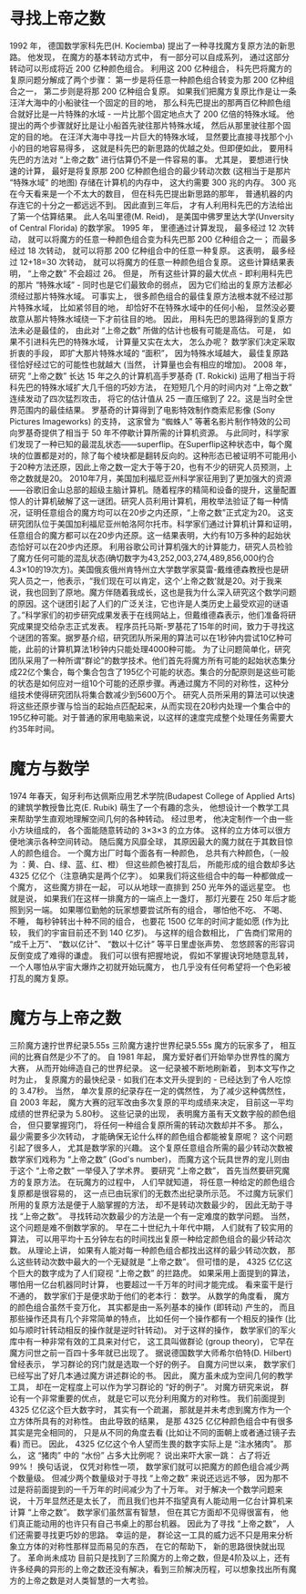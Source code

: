 # 寻找上帝之数
1992 年， 德国数学家科先巴(H. Kociemba) 提出了一种寻找魔方复原方法的新思路。 他发现， 在魔方的基本转动方式中， 有一部分可以自成系列， 通过这部分转动可以形成将近 200 亿种颜色组合。 利用这 200 亿种组合， 科先巴将魔方的复原问题分解成了两个步骤： 第一步是将任意一种颜色组合转变为那 200 亿种组合之一， 第二步则是将那 200 亿种组合复原。 如果我们把魔方复原比作是让一条汪洋大海中的小船驶往一个固定的目的地， 那么科先巴提出的那两百亿种颜色组合就好比是一片特殊的水域 - 一片比那个固定地点大了 200 亿倍的特殊水域。 他提出的两个步骤就好比是让小船首先驶往那片特殊水域， 然后从那里驶往那个固定的目的地。 在汪洋大海中寻找一片巨大的特殊水域， 显然要比直接寻找那个小小的目的地容易得多， 这就是科先巴的新思路的优越之处。但即便如此， 要用科先巴的方法对 “上帝之数” 进行估算仍不是一件容易的事。 尤其是， 要想进行快速的计算， 最好是将复原那 200 亿种颜色组合的最少转动次数 (这相当于是那片 “特殊水域” 的地图) 存储在计算机的内存中， 这大约需要 300 兆的内存。 300 兆在今天看来是一个不太大的数目， 但在科先巴提出新思路的那年， 普通机器的内存连它的十分之一都远远不到。 因此直到三年后， 才有人利用科先巴的方法给出了第一个估算结果。 此人名叫里德(M. Reid)， 是美国中佛罗里达大学(Unversity of Central Florida) 的数学家。 1995 年， 里德通过计算发现， 最多经过 12 次转动， 就可以将魔方的任意一种颜色组合变为科先巴那 200 亿种组合之一； 而最多经过 18 次转动， 就可以将那 200 亿种组合中的任意一种复原。 这表明， 最多经过 12+18=30 次转动， 就可以将魔方的任意一种颜色组合复原。
这些计算结果表明， “上帝之数” 不会超过 26。 但是， 所有这些计算的最大优点 - 即利用科先巴的那片 “特殊水域” - 同时也是它们最致命的弱点， 因为它们给出的复原方法都必须经过那片特殊水域。 可事实上， 很多颜色组合的最佳复原方法根本就不经过那片特殊水域， 比如紧邻目的地， 却恰好不在特殊水域中的任何小船， 显然没必要故意从那片特殊水域绕一下才前往目的地。 因此， 用科先巴的思路得到的复原方法未必是最佳的， 由此对 “上帝之数” 所做的估计也极有可能是高估。
可是， 如果不引进科先巴的特殊水域， 计算量又实在太大， 怎么办呢？ 数学家们决定采取折衷的手段， 即扩大那片特殊水域的 “面积”， 因为特殊水域越大， 最佳复原路径恰好经过它的可能性也就越大 (当然， 计算量也会有相应的增加)。 2008 年， 研究 “上帝之数” 长达 15 年之久的计算机高手罗基奇 (T. Rokicki) 运用了相当于将科先巴的特殊水域扩大几千倍的巧妙方法， 在短短几个月的时间内对 “上帝之数” 连续发动了四次猛烈攻击， 将它的估计值从 25 一直压缩到了 22。这是当时全世界范围内的最佳结果。 罗基奇的计算得到了电影特效制作商索尼影像 (Sony Pictures Imageworks) 的支持， 这家曾为 “蜘蛛人” 等著名影片制作特效的公司向罗基奇提供了相当于 50 年不停歇计算所需的计算机资源。
与此同时，科学家们发现了一种已知的最混乱状态——superflip。在Superflip这种状态中，每个魔块的位置都是对的，除了每个棱块都是翻转反向的。这种形态已被证明不可能用小于20种方法还原，因此上帝之数一定大于等于20，也有不少的研究人员预测，上帝之数就是20。
2010年7月，美国加利福尼亚州科学家征用到了更加强大的资源——谷歌旧金山总部的超级主脑计算机。随着程序的精简和设备的提升，这量配置惊人的计算机破解了这一谜团。研究人员利用计算机，用枚举法验证了每一种情况，证明任意组合的魔方均可以在20步之内还原，“上帝之数”正式定为20。
这支研究团队位于美国加利福尼亚州帕洛阿尔托市。科学家们通过计算机计算和证明，任意组合的魔方都可以在20步内还原。这一结果表明，大约有10万多种的起始状态恰好可以在20步内还原。
利用谷歌公司计算机强大的计算能力，研究人员检验了魔方任何可能的混乱状态(确切数字为43,252,003,274,489,856,000约合4.3×10的19次方)。美国俄亥俄州肯特州立大学数学家莫雷-戴维德森教授也是研究人员之一，他表示，“我们现在可以肯定，这个‘上帝之数’就是20。对于我来说，我也回到了原地。魔方伴随着我成长，这也是我为什么深入研究这个数学问题的原因。这个谜团引起了人们的广泛关注，它也许是人类历史上最受欢迎的谜语了。”科学家们的初步研究成果发表于在线网站上，但戴维德森表示，他们准备将研究成果提交给杂志正式发表。
程序员托马斯-罗基花了15年的时间，致力于寻找这个谜团的答案。据罗基介绍，研究团队所采用的算法可以在1秒钟内尝试10亿种可能，此前的计算机算法1秒钟内只能处理4000种可能。
为了让问题简单化，研究团队采用了一种所谓“群论”的数学技术。他们首先将魔方所有可能的起始状态集分成22亿个集合，每个集合包含了195亿个可能的状态。集合的分配原则是这些可能的状态是如何应对一组10个可能的还原步骤。再通过魔方不同的对称性，这种分组技术使得研究团队将集合数减少到5600万个。
研究人员所采用的算法可以快速将这些还原步骤与恰当的起始点匹配起来，从而实现在20秒内处理一个集合中的195亿种可能。对于普通的家用电脑来说，以这样的速度完成整个处理任务需要大约35年时间。
# 魔方与数学
1974 年春天，匈牙利布达佩斯应用艺术学院(Budapest College of Applied Arts) 的建筑学教授鲁比克(E. Rubik) 萌生了一个有趣的念头， 他想设计一个教学工具来帮助学生直观地理解空间几何的各种转动。 经过思考， 他决定制作一个由一些小方块组成的， 各个面能随意转动的 3×3×3 的立方体。 这样的立方体可以很方便地演示各种空间转动。
随后魔方风靡全球， 其原因最大的魔力就在于其数目惊人的颜色组合。 一个魔方出厂时每个面各有一种颜色， 总共有六种颜色，（一般为 ：黄、白、绿、蓝、红、橙） 但这些颜色被打乱后， 所能形成的组合数却多达 4325 亿亿个（注意确实是两个亿字）。 如果我们将这些组合中的每一种都做成一个魔方， 这些魔方排在一起， 可以从地球一直排到 250 光年外的遥远星空。 也就是说， 如果我们在这样一排魔方的一端点上一盏灯， 那灯光要在 250 年后才能照到另一端。 如果哪位勤勉的玩家想要尝试所有的组合， 哪怕他不吃、 不喝、 不睡， 每秒钟转出十种不同的组合， 也要花 1500 亿年的时间才能如愿 (作为比较， 我们的宇宙目前还不到 140 亿岁)。 与这样的组合数相比， 广告商们常用的 “成千上万”、 “数以亿计”、 “数以十亿计” 等平日里虚张声势、 忽悠顾客的形容词反倒变成了难得的谦虚。 我们可以很有把握地说， 假如不掌握诀窍地随意乱转， 一个人哪怕从宇宙大爆炸之初就开始玩魔方， 也几乎没有任何希望将一个色彩被打乱的魔方复原。
# 魔方与上帝之数
三阶魔方速拧世界纪录5.55s
三阶魔方速拧世界纪录5.55s
魔方的玩家多了， 相互间的比赛自然是少不了的。 自 1981 年起， 魔方爱好者们开始举办世界性的魔方大赛， 从而开始缔造自己的世界纪录。 这一纪录被不断地刷新着， 到本文写作之时为止， 复原魔方的最快纪录 - 如我们在本文开头提到的 - 已经达到了令人吃惊的 3.47秒。 当然， 单次复原的纪录存在一定的偶然性， 为了减少这种偶然性， 自 2003 年起， 魔方大赛的冠军改由多次复原的平均成绩来决定， 目前这一平均成绩的世界纪录为 5.80秒。 这些记录的出现， 表明魔方虽有天文数字般的颜色组合， 但只要掌握窍门， 将任何一种组合复原所需的转动次数却并不多。
那么， 最少需要多少次转动， 才能确保无论什么样的颜色组合都能被复原呢？ 这个问题引起了很多人， 尤其是数学家的兴趣。 这个复原任意组合所需的最少转动次数被数学家们戏称为 “上帝之数” (God's number)， 而魔方这个玩具世界的宠儿则由于这个 “上帝之数” 一举侵入了学术界。
要研究 “上帝之数”， 首先当然要研究魔方的复原方法。 在玩魔方的过程中， 人们早就知道， 将任意一种给定的颜色组合复原都是很容易的， 这一点已由玩家们的无数杰出纪录所示范。 不过魔方玩家们所用的复原方法是便于人脑掌握的方法， 却不是转动次数最少的， 因此无助于寻找 “上帝之数”。 寻找转动次数最少的方法是一个有一定难度的数学问题。 当然， 这个问题是难不倒数学家的。 早在二十世纪九十年代中期， 人们就有了较实用的算法， 可以用平均十五分钟左右的时间找出复原一种给定颜色组合的最少转动次数。 从理论上讲， 如果有人能对每一种颜色组合都找出这样的最少转动次数， 那么这些转动次数中最大的一个无疑就是 “上帝之数”。 但可惜的是， 4325 亿亿这个巨大的数字成为了人们窥视 “上帝之数” 的拦路虎。 如果采用上面提到的算法， 哪怕用一亿台机器同时计算， 也要超过一千万年的时间才能完成。
看来蛮干是行不通的， 数学家们于是便求助于他们的老本行： 数学。 从数学的角度看， 魔方的颜色组合虽然千变万化， 其实都是由一系列基本的操作 (即转动) 产生的， 而且那些操作还具有几个非常简单的特点， 比如任何一个操作都有一个相反的操作 (比如与顺时针转动相反的操作就是逆时针转动)。 对于这样的操作， 数学家们的军火库中有一种非常有效的工具来对付它， 这工具叫做群论 (group theory)， 它早在魔方问世之前一百四十多年就已出现了。 据说德国数学大师希尔伯特(D. Hilbert) 曾经表示， 学习群论的窍门就是选取一个好的例子。 自魔方问世以来， 数学家们已经写出了好几本通过魔方讲述群论的书。 因此， 魔方虽未成为空间几何的教学工具， 却在一定程度上可以作为学习群论的 “好的例子”。
对魔方研究来说， 群论有一个非常重要的优点， 就是它可以充分利用魔方的对称性。 我们前面提到 4325 亿亿这个巨大数字时， 其实有一个疏漏， 那就是并未考虑到魔方作为一个立方体所具有的对称性。 由此导致的结果， 是那 4325 亿亿种颜色组合中有很多其实是完全相同的， 只是从不同的角度去看 (比如让不同的面朝上或者通过镜子去看) 而已。 因此， 4325 亿亿这个令人望而生畏的数字实际上是 “注水猪肉”。 那么， 这 “猪肉” 中的 “水份” 占多大比例呢？ 说出来吓大家一跳： 占了将近 99%！ 换句话说， 仅凭对称性一项， 数学家们就可以把魔方的颜色组合减少两个数量级。
但减少两个数量级对于寻找 “上帝之数” 来说还远远不够， 因为那不过是将前面提到的一千万年的时间减少为了十万年。 对于解决一个数学问题来说， 十万年显然还是太长了， 而且我们也并不指望真有人能动用一亿台计算机来计算 “上帝之数”。 数学家们虽然富有智慧， 但在其它方面却不见得很富有， 他们真正能动用的也许只有自己书桌上的那台机器。 因此为了寻找 “上帝之数”， 人们还需要寻找更巧妙的思路。 幸运的是， 群论这一工具的威力远不只是用来分析象立方体的对称性那样显而易见的东西， 在它的帮助下， 新的思路很快就出现了。
革命尚未成功
目前只是找到了三阶魔方的上帝之数，但是4阶及以上，还有许多经典的异形的上帝之数还没有解决，看到三阶解决历程，可以想象找出所有魔方的上帝之数是对人类智慧的一大考验。